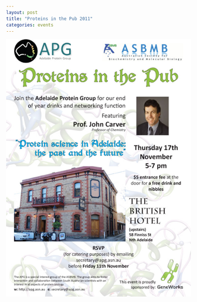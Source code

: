 ```yaml
---
layout: post
title: "Proteins in the Pub 2011"
categories: events
---
```


![](/assets/images/2011_pitp.jpg)